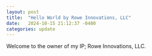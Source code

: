 ```yaml
---
layout: post
title:  "Hello World by Rowe Innovations, LLC"
date:   2024-10-15 21:12:37 -0400
categories: update
---
```


Welcome to the owner of my IP; Rowe Innovations, LLC.